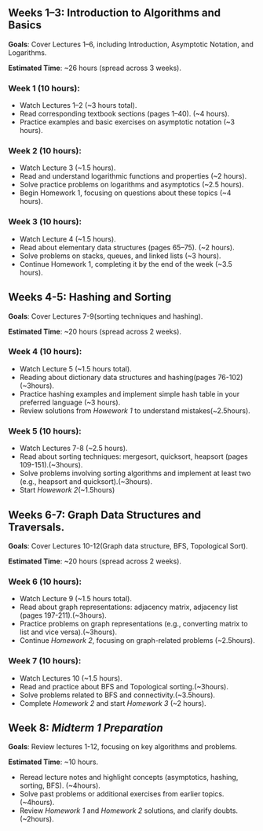 ## Weeks 1–3: Introduction to Algorithms and Basics

**Goals**: Cover Lectures 1–6, including Introduction, Asymptotic Notation, and Logarithms.

**Estimated Time**: ~26 hours (spread across 3 weeks).

### Week 1 (10 hours):

- Watch Lectures 1–2 (~3 hours total).
- Read corresponding textbook sections (pages 1–40). (~4 hours).
- Practice examples and basic exercises on asymptotic notation (~3 hours).
### Week 2 (10 hours):

- Watch Lecture 3 (~1.5 hours).
- Read and understand logarithmic functions and properties (~2 hours).
- Solve practice problems on logarithms and asymptotics (~2.5 hours).
- Begin Homework 1, focusing on questions about these topics (~4 hours).
### Week 3 (10 hours):

- Watch Lecture 4 (~1.5 hours).
- Read about elementary data structures (pages 65–75). (~2 hours).
- Solve problems on stacks, queues, and linked lists (~3 hours).
- Continue Homework 1, completing it by the end of the week (~3.5 hours).

## Weeks 4-5: Hashing and Sorting

**Goals**: Cover Lectures 7-9(sorting techniques and hashing).

**Estimated Time**: ~20 hours (spread across 2 weeks).

### Week 4 (10 hours):

- Watch Lecture 5 (~1.5 hours total).
- Reading about dictionary data structures and hashing(pages 76-102)(~3hours).
- Practice hashing examples and implement simple hash table in your preferred language (~3 hours).
- Review solutions from *Howework 1* to understand mistakes(~2.5hours).
### Week 5 (10 hours):

- Watch Lectures 7-8 (~2.5 hours).
- Read about sorting techniques: mergesort, quicksort, heapsort (pages 109-151).(~3hours).
- Solve problems involving sorting algorithms and implement at least two (e.g., heapsort and quicksort).(~3hours).
- Start *Howework 2*(~1.5hours)

## Weeks 6-7: Graph Data Structures and Traversals.

**Goals**: Cover Lectures 10-12(Graph data structure, BFS, Topological Sort).

**Estimated Time**: ~20 hours (spread across 2 weeks).

### Week 6 (10 hours):

- Watch Lecture 9 (~1.5 hours total).
- Read about graph representations: adjacency matrix, adjacency list (pages 197-211).(~3hours).
- Practice problems on graph representations (e.g., converting matrix to list and vice versa).(~3hours).
- Continue *Homework 2*, focusing on graph-related problems (~2.5hours).
### Week 7 (10 hours):

- Watch Lectures 10 (~1.5 hours).
- Read and practice about BFS and Topological sorting.(~3hours).
- Solve problems related to BFS and connectivity.(~3.5hours).
- Complete *Homework 2* and start *Homework 3* (~2 hours).

## Week 8: *Midterm 1 Preparation*

**Goals**: Review lectures 1-12, focusing on key algorithms and problems.

**Estimated Time**: ~10 hours.

- Reread lecture notes and highlight concepts (asymptotics, hashing, sorting, BFS). (~4hours).
- Solve past problems or additional exercises from earlier topics. (~4hours).
- Review *Homework 1* and *Homework 2* solutions, and clarify doubts. (~2hours).



